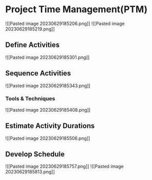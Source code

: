 # Project Time Management(PTM)
![[Pasted image 20230629185206.png]]
![[Pasted image 20230629185219.png]]

## Define Activities
![[Pasted image 20230629185301.png]]


## Sequence Activities
![[Pasted image 20230629185343.png]]

### Tools & Techniques
![[Pasted image 20230629185408.png]]

## Estimate Activity Durations
![[Pasted image 20230629185506.png]]

## Develop Schedule
![[Pasted image 20230629185757.png]]
![[Pasted image 20230629185813.png]]
